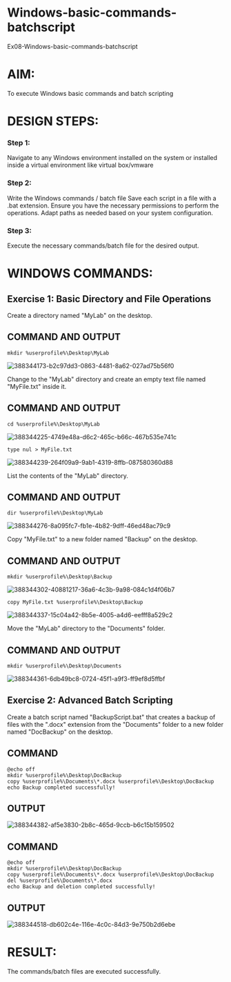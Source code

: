 # Windows-basic-commands-batchscript
Ex08-Windows-basic-commands-batchscript

# AIM:
To execute Windows basic commands and batch scripting

# DESIGN STEPS:

### Step 1:

Navigate to any Windows environment installed on the system or installed inside a virtual environment like virtual box/vmware 

### Step 2:

Write the Windows commands / batch file
Save each script in a file with a .bat extension.
Ensure you have the necessary permissions to perform the operations.
Adapt paths as needed based on your system configuration.
### Step 3:

Execute the necessary commands/batch file for the desired output. 




# WINDOWS COMMANDS:
## Exercise 1: Basic Directory and File Operations
Create a directory named "MyLab" on the desktop.


## COMMAND AND OUTPUT
    
    mkdir %userprofile%\Desktop\MyLab

![388344173-b2c97dd3-0863-4481-8a62-027ad75b56f0](https://github.com/user-attachments/assets/a41312f2-bc3c-4c95-a0f4-dd28c457d4af)


Change to the "MyLab" directory and create an empty text file named "MyFile.txt" inside it.


## COMMAND AND OUTPUT

    cd %userprofile%\Desktop\MyLab

![388344225-4749e48a-d6c2-465c-b66c-467b535e741c](https://github.com/user-attachments/assets/e6b7cc9a-89c4-4217-8ee0-b2f11cf6e814)

    type nul > MyFile.txt

![388344239-264f09a9-9ab1-4319-8ffb-087580360d88](https://github.com/user-attachments/assets/69825db3-1a14-4fa4-b07b-03d4aff5156b)

List the contents of the "MyLab" directory.


## COMMAND AND OUTPUT

    dir %userprofile%\Desktop\MyLab

  ![388344276-8a095fc7-fb1e-4b82-9dff-46ed48ac79c9](https://github.com/user-attachments/assets/c7e72f1c-739e-4e48-ba6a-6b24131ee076)

    
Copy "MyFile.txt" to a new folder named "Backup" on the desktop.

## COMMAND AND OUTPUT

    mkdir %userprofile%\Desktop\Backup
![388344302-40881217-36a6-4c3b-9a98-084c1d4f06b7](https://github.com/user-attachments/assets/dd56dc73-fae5-4ad2-9ade-37115ea599e5)

    copy MyFile.txt %userprofile%\Desktop\Backup

![388344337-15c04a42-8b5e-4005-a4d6-eefff8a529c2](https://github.com/user-attachments/assets/e668d5a5-4fa1-432c-b6c8-08a8a205fa37)


Move the "MyLab" directory to the "Documents" folder.


## COMMAND AND OUTPUT
    mkdir %userprofile%\Desktop\Documents

![388344361-6db49bc8-0724-45f1-a9f3-ff9ef8d5ffbf](https://github.com/user-attachments/assets/018ef1c2-9638-4c8f-9cf8-51a62c8ee0ee)


## Exercise 2: Advanced Batch Scripting
Create a batch script named "BackupScript.bat" that creates a backup of files with the ".docx" extension from the "Documents" folder to a new folder named "DocBackup" on the desktop.


## COMMAND

    @echo off
    mkdir %userprofile%\Desktop\DocBackup
    copy %userprofile%\Documents\*.docx %userprofile%\Desktop\DocBackup
    echo Backup completed successfully!

## OUTPUT


![388344382-af5e3830-2b8c-465d-9ccb-b6c15b159502](https://github.com/user-attachments/assets/ea26344c-ba13-4048-87b2-23f66b91e9fc)

## COMMAND

    @echo off
    mkdir %userprofile%\Desktop\DocBackup
    copy %userprofile%\Documents\*.docx %userprofile%\Desktop\DocBackup
    del %userprofile%\Documents\*.docx
    echo Backup and deletion completed successfully!

## OUTPUT

![388344518-db602c4e-116e-4c0c-84d3-9e750b2d6ebe](https://github.com/user-attachments/assets/a5ff0234-bea9-4697-b4bd-862557474ba0)

# RESULT:
The commands/batch files are executed successfully.

